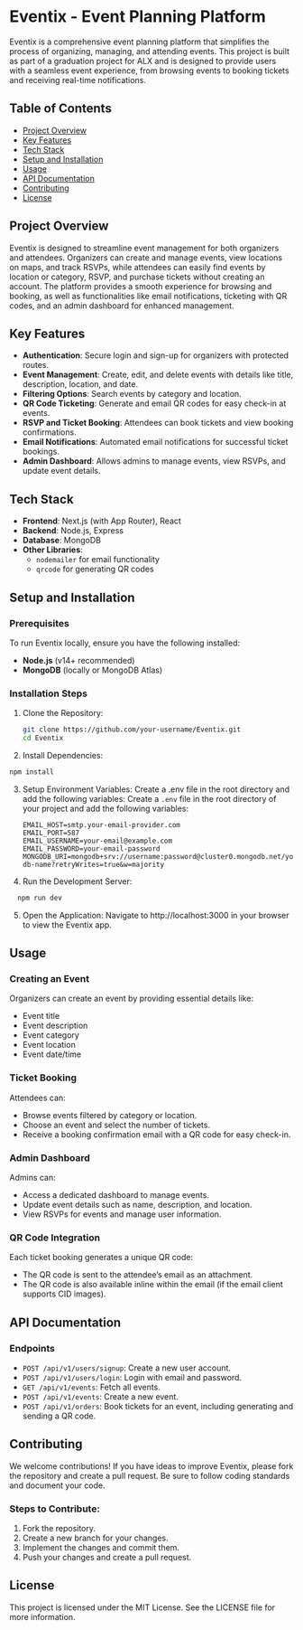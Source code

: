# Eventix - Event Planning Platform

Eventix is a comprehensive event planning platform that simplifies the process of organizing, managing, and attending events. This project is built as part of a graduation project for ALX and is designed to provide users with a seamless event experience, from browsing events to booking tickets and receiving real-time notifications.

## Table of Contents

- [Project Overview](#project-overview)
- [Key Features](#key-features)
- [Tech Stack](#tech-stack)
- [Setup and Installation](#setup-and-installation)
- [Usage](#usage)
- [API Documentation](#api-documentation)
- [Contributing](#contributing)
- [License](#license)

## Project Overview

Eventix is designed to streamline event management for both organizers and attendees. Organizers can create and manage events, view locations on maps, and track RSVPs, while attendees can easily find events by location or category, RSVP, and purchase tickets without creating an account. The platform provides a smooth experience for browsing and booking, as well as functionalities like email notifications, ticketing with QR codes, and an admin dashboard for enhanced management.

## Key Features

- **Authentication**: Secure login and sign-up for organizers with protected routes.
- **Event Management**: Create, edit, and delete events with details like title, description, location, and date.
- **Filtering Options**: Search events by category and location.
- **QR Code Ticketing**: Generate and email QR codes for easy check-in at events.
- **RSVP and Ticket Booking**: Attendees can book tickets and view booking confirmations.
- **Email Notifications**: Automated email notifications for successful ticket bookings.
- **Admin Dashboard**: Allows admins to manage events, view RSVPs, and update event details.

## Tech Stack

- **Frontend**: Next.js (with App Router), React
- **Backend**: Node.js, Express
- **Database**: MongoDB
- **Other Libraries**:
  - `nodemailer` for email functionality
  - `qrcode` for generating QR codes

## Setup and Installation

### Prerequisites

To run Eventix locally, ensure you have the following installed:

- **Node.js** (v14+ recommended)
- **MongoDB** (locally or MongoDB Atlas)

### Installation Steps

1. Clone the Repository:
   ```bash
   git clone https://github.com/your-username/Eventix.git
   cd Eventix
   ```
2. Install Dependencies:

```bash
npm install
```

3. Setup Environment Variables: Create a .env file in the root directory and add the following variables:
   Create a `.env` file in the root directory of your project and add the following variables:
   ```env
   EMAIL_HOST=smtp.your-email-provider.com
   EMAIL_PORT=587
   EMAIL_USERNAME=your-email@example.com
   EMAIL_PASSWORD=your-email-password
   MONGODB_URI=mongodb+srv://username:password@cluster0.mongodb.net/your-db-name?retryWrites=true&w=majority
   ```
4. Run the Development Server:

```bash
  npm run dev
```

5. Open the Application: Navigate to http://localhost:3000 in your browser to view the Eventix app.

## Usage

### Creating an Event

Organizers can create an event by providing essential details like:

- Event title
- Event description
- Event category
- Event location
- Event date/time

### Ticket Booking

Attendees can:

- Browse events filtered by category or location.
- Choose an event and select the number of tickets.
- Receive a booking confirmation email with a QR code for easy check-in.

### Admin Dashboard

Admins can:

- Access a dedicated dashboard to manage events.
- Update event details such as name, description, and location.
- View RSVPs for events and manage user information.

### QR Code Integration

Each ticket booking generates a unique QR code:

- The QR code is sent to the attendee’s email as an attachment.
- The QR code is also available inline within the email (if the email client supports CID images).

## API Documentation

### Endpoints

- `POST /api/v1/users/signup`: Create a new user account.
- `POST /api/v1/users/login`: Login with email and password.
- `GET /api/v1/events`: Fetch all events.
- `POST /api/v1/events`: Create a new event.
- `POST /api/v1/orders`: Book tickets for an event, including generating and sending a QR code.

## Contributing

We welcome contributions! If you have ideas to improve Eventix, please fork the repository and create a pull request. Be sure to follow coding standards and document your code.

### Steps to Contribute:

1. Fork the repository.
2. Create a new branch for your changes.
3. Implement the changes and commit them.
4. Push your changes and create a pull request.

## License

This project is licensed under the MIT License. See the LICENSE file for more information.
